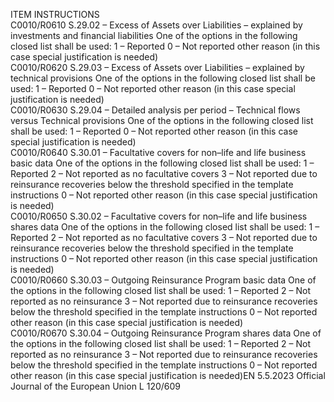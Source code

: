  
ITEM  INSTRUCTIONS  
C0010/R0610  S.29.02 – Excess of Assets 
over Liabilities – explained by 
investments and financial 
liabilities  One of the options in the following closed list shall be used: 
1 – Reported 
0 – Not reported other reason (in this case special justification is needed)  
C0010/R0620  S.29.03 – Excess of Assets 
over Liabilities – explained by 
technical provisions  One of the options in the following closed list shall be used: 
1 – Reported 
0 – Not reported other reason (in this case special justification is needed)  
C0010/R0630  S.29.04 – Detailed analysis per 
period – Technical flows 
versus Technical provisions  One of the options in the following closed list shall be used: 
1 – Reported 
0 – Not reported other reason (in this case special justification is needed)  
C0010/R0640  S.30.01 – Facultative covers 
for non–life and life business 
basic data  One of the options in the following closed list shall be used: 
1 – Reported 
2 – Not reported as no facultative covers 
3 – Not reported due to reinsurance recoveries below the threshold specified in 
the template instructions 
0 – Not reported other reason (in this case special justification is needed)  
C0010/R0650  S.30.02 – Facultative covers 
for non–life and life business 
shares data  One of the options in the following closed list shall be used: 
1 – Reported 
2 – Not reported as no facultative covers 
3 – Not reported due to reinsurance recoveries below the threshold specified in 
the template instructions 
0 – Not reported other reason (in this case special justification is needed)  
C0010/R0660  S.30.03 – Outgoing 
Reinsurance Program basic 
data  One of the options in the following closed list shall be used: 
1 – Reported 
2 – Not reported as no reinsurance 
3 – Not reported due to reinsurance recoveries below the threshold specified in 
the template instructions 
0 – Not reported other reason (in this case special justification is needed)  
C0010/R0670  S.30.04 – Outgoing 
Reinsurance Program shares 
data  One of the options in the following closed list shall be used: 
1 – Reported 
2 – Not reported as no reinsurance 
3 – Not reported due to reinsurance recoveries below the threshold specified in 
the template instructions 
0 – Not reported other reason (in this case special justification is needed)EN  5.5.2023 Official Journal of the European Union L 120/609